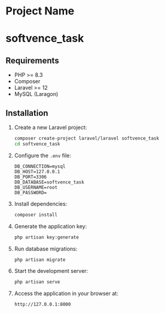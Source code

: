 # Project Name
# softvence_task

## Requirements
- PHP >= 8.3
- Composer
- Laravel >= 12
- MySQL (Laragon)

## Installation
1. Create a new Laravel project:
    ```bash
    composer create-project laravel/laravel softvence_task
    cd softvence_task
    ```

2. Configure the `.env` file:
    ```env
    DB_CONNECTION=mysql
    DB_HOST=127.0.0.1
    DB_PORT=3306
    DB_DATABASE=softvence_task
    DB_USERNAME=root
    DB_PASSWORD=
    ```

3. Install dependencies:
    ```bash
    composer install
    ```

4. Generate the application key:
    ```bash
    php artisan key:generate
    ```

5. Run database migrations:
    ```bash
    php artisan migrate
    ```

6. Start the development server:
    ```bash
    php artisan serve
    ```

7. Access the application in your browser at:
    ```
    http://127.0.0.1:8000
    ```



